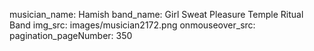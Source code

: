 musician_name: Hamish
band_name: Girl Sweat Pleasure Temple Ritual Band
img_src: images/musician2172.png
onmouseover_src: 
pagination_pageNumber: 350